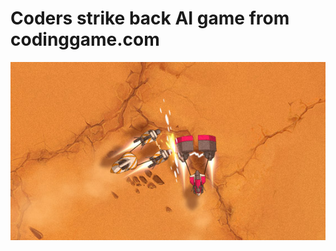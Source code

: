 # Coders strike back AI game from codinggame.com
![alt text](https://github.com/Gbemiro8/Coders_strike_back/blob/master/strike.jpg)
